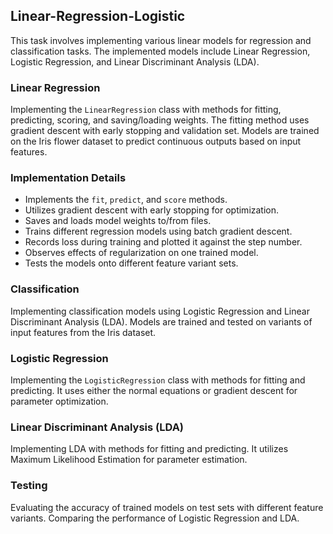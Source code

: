 ## Linear-Regression-Logistic

This task involves implementing various linear models for regression and classification tasks. The implemented models include Linear Regression, Logistic Regression, and Linear Discriminant Analysis (LDA).

### Linear Regression

Implementing the `LinearRegression` class with methods for fitting, predicting, scoring, and saving/loading weights. The fitting method uses gradient descent with early stopping and validation set. Models are trained on the Iris flower dataset to predict continuous outputs based on input features.

### Implementation Details

- Implements the `fit`, `predict`, and `score` methods.
- Utilizes gradient descent with early stopping for optimization.
- Saves and loads model weights to/from files.
- Trains different regression models using batch gradient descent.
- Records loss during training and plotted it against the step number.
- Observes effects of regularization on one trained model.
- Tests the models onto different feature variant sets.

### Classification

Implementing classification models using Logistic Regression and Linear Discriminant Analysis (LDA). Models are trained and tested on variants of input features from the Iris dataset.

### Logistic Regression

Implementing the `LogisticRegression` class with methods for fitting and predicting. It uses either the normal equations or gradient descent for parameter optimization.

### Linear Discriminant Analysis (LDA)

Implementing LDA with methods for fitting and predicting. It utilizes Maximum Likelihood Estimation for parameter estimation.

### Testing

Evaluating the accuracy of trained models on test sets with different feature variants. Comparing the performance of Logistic Regression and LDA.

